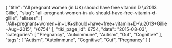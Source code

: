 {
    "title": "All pregnant women (in UK) should have free vitamin D \u2013 Gillie",
    "slug": "all-pregnant-women-in-uk-should-have-free-vitamin-d-gillie",
    "aliases": [
        "/All+pregnant+women+in+UK+should+have+free+vitamin+D+\u2013+Gillie+Aug+2015",
        "/6754"
    ],
    "tiki_page_id": 6754,
    "date": "2015-08-03",
    "categories": [
        "Pregnancy",
        "Autoimmune",
        "Autism",
        "Gut",
        "Cognitive"
    ],
    "tags": [
        "Autism",
        "Autoimmune",
        "Cognitive",
        "Gut",
        "Pregnancy"
    ]
}